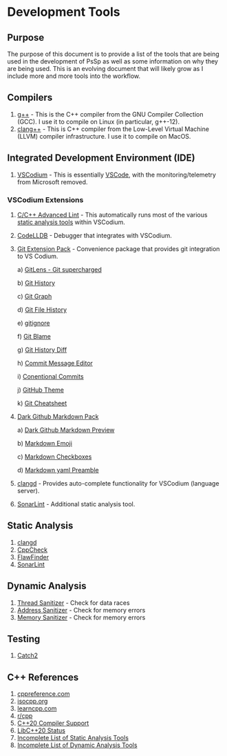 # Development Tools

## Purpose

The purpose of this document is to provide a list of the tools that are being used in the development of PsSp as well as some information on why they are being used. This is an evolving document that will likely grow as I include more and more tools into the workflow.

## Compilers

1) [g++](https://gcc.gnu.org/) - This is the C++ compiler from the GNU Compiler Collection (GCC). I use it to compile on Linux (in particular, g++-12).
2) [clang++](https://clang.llvm.org/) - This is C++ compiler from the Low-Level Virtual Machine (LLVM) compiler infrastructure. I use it to compile on MacOS.

## Integrated Development Environment (IDE)

1) [VSCodium](https://vscodium.com/) - This is essentially [VSCode](https://code.visualstudio.com/), with the monitoring/telemetry from Microsoft removed.

### VSCodium Extensions

1) [C/C++ Advanced Lint](https://open-vsx.org/extension/jbenden/c-cpp-flylint) - This automatically runs most of the various [static analysis tools](#static-analysis) within VSCodium.
2) [CodeLLDB](https://open-vsx.org/extension/vadimcn/vscode-lldb) - Debugger that integrates with VSCodium.
3) [Git Extension Pack](https://open-vsx.org/extension/sugatoray/vscode-git-extension-pack) - Convenience package that provides git integration to VS Codium.

    a) [GitLens - Git supercharged](https://open-vsx.org/extension/eamodio/gitlens)

    b) [Git History](https://open-vsx.org/extension/donjayamanne/githistory)

    c) [Git Graph](https://open-vsx.org/vscode/item?itemName=mhutchie.git-graph)

    d) [Git File History](https://marketplace.visualstudio.com/items?itemName=pomber.git-file-history)

    e) [gitignore](https://open-vsx.org/extension/codezombiech/gitignore)

    f) [Git Blame](https://open-vsx.org/vscode/item?itemName=waderyan.gitblame)

    g) [Git History Diff](https://marketplace.visualstudio.com/items?itemName=huizhou.githd)

    h) [Commit Message Editor](https://open-vsx.org/extension/adam-bender/commit-message-editor)

    i) [Conentional Commits](https://open-vsx.org/vscode/item?itemName=vivaxy.vscode-conventional-commits)

    j) [GitHub Theme](https://open-vsx.org/extension/GitHub/github-vscode-theme)

    k) [Git Cheatsheet](https://marketplace.visualstudio.com/items?itemName=dzhavat.git-cheatsheet)

4) [Dark Github Markdown Pack](https://open-vsx.org/extension/sndst00m/markdown-github-dark-pack)

    a) [Dark Github Markdown Preview](https://marketplace.visualstudio.com/items?itemName=ozaki.markdown-github-dark)

    b) [Markdown Emoji](https://marketplace.visualstudio.com/items?itemName=bierner.markdown-emoji)

    c) [Markdown Checkboxes](https://marketplace.visualstudio.com/items?itemName=bierner.markdown-checkbox)

    d) [Markdown yaml Preamble](https://marketplace.visualstudio.com/items?itemName=bierner.markdown-yaml-preamble)

5) [clangd](https://open-vsx.org/extension/llvm-vs-code-extensions/vscode-clangd) - Provides auto-complete functionality for VSCodium (language server).

6) [SonarLint](https://open-vsx.org/extension/SonarSource/sonarlint-vscode) - Additional static analysis tool.

## Static Analysis

1) [clangd](https://clangd.llvm.org/)
2) [CppCheck](https://cppcheck.sourceforge.io/)
3) [FlawFinder](https://dwheeler.com/flawfinder/)
4) [SonarLint](https://docs.sonarcloud.io/improving/sonarlint/)

## Dynamic Analysis

1) [Thread Sanitizer](https://github.com/google/sanitizers/wiki/ThreadSanitizerCppManual) - Check for data races
2) [Address Sanitizer](https://github.com/google/sanitizers/wiki/AddressSanitizer) - Check for memory errors
3) [Memory Sanitizer](https://github.com/google/sanitizers/wiki/MemorySanitizer) - Check for memory errors

## Testing

1) [Catch2](https://github.com/catchorg/Catch2)

## C++ References

1) [cppreference.com](https://en.cppreference.com/w/)
2) [isocpp.org](https://isocpp.org/)
3) [learncpp.com](https://www.learncpp.com/)
4) [r/cpp](https://www.reddit.com/r/cpp)
5) [C++20 Compiler Support](https://en.cppreference.com/w/cpp/compiler_support/20)
6) [LibC++20 Status](https://libcxx.llvm.org/Status/Cxx20.html)
7) [Incomplete List of Static Analysis Tools](https://github.com/analysis-tools-dev/static-analysis#cpp)
8) [Incomplete List of Dynamic Analysis Tools](https://github.com/analysis-tools-dev/dynamic-analysis#cpp)
